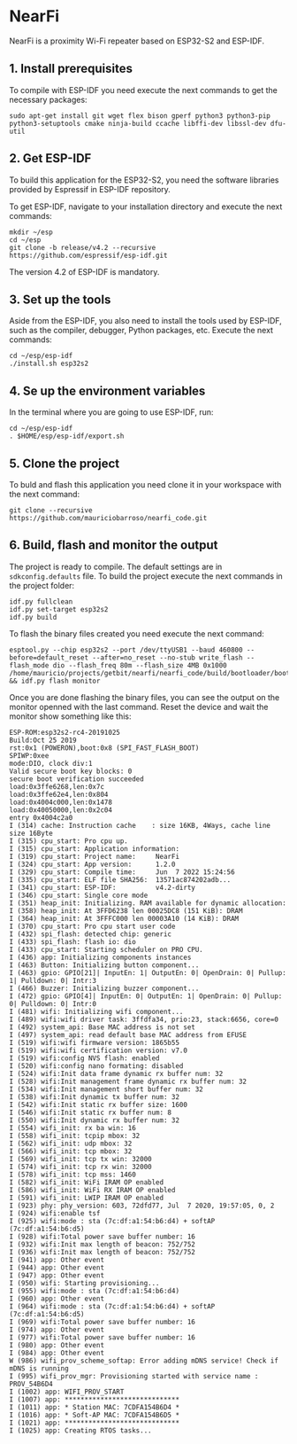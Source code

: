 # NearFi
NearFi is a proximity Wi-Fi repeater based on ESP32-S2 and ESP-IDF.

## 1. Install prerequisites
To compile with ESP-IDF you need execute the next commands to get the necessary packages:

```
sudo apt-get install git wget flex bison gperf python3 python3-pip python3-setuptools cmake ninja-build ccache libffi-dev libssl-dev dfu-util
```

## 2. Get ESP-IDF
To build this application for the ESP32-S2, you need the software libraries provided by Espressif in ESP-IDF repository.

To get ESP-IDF, navigate to your installation directory and execute the next commands:

```
mkdir ~/esp
cd ~/esp
git clone -b release/v4.2 --recursive https://github.com/espressif/esp-idf.git
```

The version 4.2 of ESP-IDF is mandatory.

## 3. Set up the tools
Aside from the ESP-IDF, you also need to install the tools used by ESP-IDF, such as the compiler, debugger, Python packages, etc. Execute the next commands:

```
cd ~/esp/esp-idf
./install.sh esp32s2
```

## 4. Se up the environment variables
In the terminal where you are going to use ESP-IDF, run:

```
cd ~/esp/esp-idf
. $HOME/esp/esp-idf/export.sh
```

## 5. Clone the project
To buld and flash this application you need clone it in your workspace with the next command:

```
git clone --recursive https://github.com/mauriciobarroso/nearfi_code.git
```

## 6. Build, flash and monitor the output
The project is ready to compile. The default settings are in `sdkconfig.defaults` file. To build the project execute the next commands in the project folder:

```
idf.py fullclean
idf.py set-target esp32s2
idf.py build
```

To flash the binary files created you need execute the next command:

```
esptool.py --chip esp32s2 --port /dev/ttyUSB1 --baud 460800 --before=default_reset --after=no_reset --no-stub write_flash --flash_mode dio --flash_freq 80m --flash_size 4MB 0x1000 /home/mauricio/projects/getbit/nearfi/nearfi_code/build/bootloader/bootloader.bin && idf.py flash monitor
```
 Once you are done flashing the binary files, you can see the output on the monitor openned with the last command. Reset the device and wait the monitor show something like this:
 
```
ESP-ROM:esp32s2-rc4-20191025
Build:Oct 25 2019
rst:0x1 (POWERON),boot:0x8 (SPI_FAST_FLASH_BOOT)
SPIWP:0xee
mode:DIO, clock div:1
Valid secure boot key blocks: 0
secure boot verification succeeded
load:0x3ffe6268,len:0x7c
load:0x3ffe62e4,len:0x804
load:0x4004c000,len:0x1478
load:0x40050000,len:0x2c04
entry 0x4004c2a0
I (314) cache: Instruction cache 	: size 16KB, 4Ways, cache line size 16Byte
I (315) cpu_start: Pro cpu up.
I (315) cpu_start: Application information:
I (319) cpu_start: Project name:     NearFi
I (324) cpu_start: App version:      1.2.0
I (329) cpu_start: Compile time:     Jun  7 2022 15:24:56
I (335) cpu_start: ELF file SHA256:  13571ac874202adb...
I (341) cpu_start: ESP-IDF:          v4.2-dirty
I (346) cpu_start: Single core mode
I (351) heap_init: Initializing. RAM available for dynamic allocation:
I (358) heap_init: At 3FFD6238 len 00025DC8 (151 KiB): DRAM
I (364) heap_init: At 3FFFC000 len 00003A10 (14 KiB): DRAM
I (370) cpu_start: Pro cpu start user code
I (432) spi_flash: detected chip: generic
I (433) spi_flash: flash io: dio
I (433) cpu_start: Starting scheduler on PRO CPU.
I (436) app: Initializing components instances
I (463) Button: Initializing button component...
I (463) gpio: GPIO[21]| InputEn: 1| OutputEn: 0| OpenDrain: 0| Pullup: 1| Pulldown: 0| Intr:3 
I (466) Buzzer: Initializing buzzer component...
I (472) gpio: GPIO[4]| InputEn: 0| OutputEn: 1| OpenDrain: 0| Pullup: 0| Pulldown: 0| Intr:0 
I (481) wifi: Initializing wifi component...
I (489) wifi:wifi driver task: 3ffdfa34, prio:23, stack:6656, core=0
I (492) system_api: Base MAC address is not set
I (497) system_api: read default base MAC address from EFUSE
I (519) wifi:wifi firmware version: 1865b55
I (519) wifi:wifi certification version: v7.0
I (519) wifi:config NVS flash: enabled
I (520) wifi:config nano formating: disabled
I (524) wifi:Init data frame dynamic rx buffer num: 32
I (528) wifi:Init management frame dynamic rx buffer num: 32
I (534) wifi:Init management short buffer num: 32
I (538) wifi:Init dynamic tx buffer num: 32
I (542) wifi:Init static rx buffer size: 1600
I (546) wifi:Init static rx buffer num: 8
I (550) wifi:Init dynamic rx buffer num: 32
I (554) wifi_init: rx ba win: 16
I (558) wifi_init: tcpip mbox: 32
I (562) wifi_init: udp mbox: 32
I (566) wifi_init: tcp mbox: 32
I (569) wifi_init: tcp tx win: 32000
I (574) wifi_init: tcp rx win: 32000
I (578) wifi_init: tcp mss: 1460
I (582) wifi_init: WiFi IRAM OP enabled
I (586) wifi_init: WiFi RX IRAM OP enabled
I (591) wifi_init: LWIP IRAM OP enabled
I (923) phy: phy_version: 603, 72dfd77, Jul  7 2020, 19:57:05, 0, 2
I (924) wifi:enable tsf
I (925) wifi:mode : sta (7c:df:a1:54:b6:d4) + softAP (7c:df:a1:54:b6:d5)
I (928) wifi:Total power save buffer number: 16
I (932) wifi:Init max length of beacon: 752/752
I (936) wifi:Init max length of beacon: 752/752
I (941) app: Other event
I (944) app: Other event
I (947) app: Other event
I (950) wifi: Starting provisioning...
I (955) wifi:mode : sta (7c:df:a1:54:b6:d4)
I (960) app: Other event
I (964) wifi:mode : sta (7c:df:a1:54:b6:d4) + softAP (7c:df:a1:54:b6:d5)
I (969) wifi:Total power save buffer number: 16
I (974) app: Other event
I (977) wifi:Total power save buffer number: 16
I (980) app: Other event
I (984) app: Other event
W (986) wifi_prov_scheme_softap: Error adding mDNS service! Check if mDNS is running
I (995) wifi_prov_mgr: Provisioning started with service name : PROV_54B6D4 
I (1002) app: WIFI_PROV_START
I (1007) app: *****************************
I (1011) app: * Station MAC: 7CDFA154B6D4 *
I (1016) app: * Soft-AP MAC: 7CDFA154B6D5 *
I (1021) app: *****************************
I (1025) app: Creating RTOS tasks...
```
